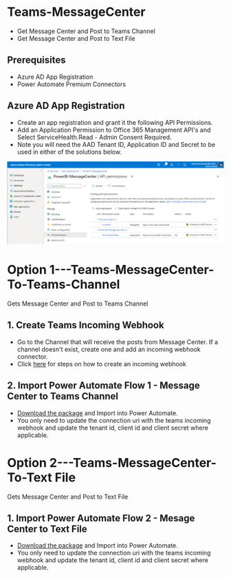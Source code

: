 # Teams-MessageCenter
* Get Message Center and Post to Teams Channel
* Get Message Center and Post to Text File

## Prerequisites
* Azure AD App Registration
* Power Automate Premium Connectors

## Azure AD App Registration
* Create an app registration and grant it the following API Permissions.
* Add an Application Permission to Office 365 Management API's and Select ServiceHealth.Read - Admin Consent Required.
* Note you will need the AAD Tenant ID, Application ID and Secret to be used in either of the solutions below.

<img src="https://github.com/M365-DenzilFernandes/M365-MessageCenter-PowerBI/blob/main/PBI-MessageCenter-4.png"  style="max-width:100%;">

# Option 1---Teams-MessageCenter-To-Teams-Channel
Gets Message Center and Post to Teams Channel

## 1. Create Teams Incoming Webhook
* Go to the Channel that will receive the posts from Message Center. If a channel doesn't exist, create one and add an incoming webhook connector. 
* Click [here](https://docs.microsoft.com/en-us/microsoftteams/platform/webhooks-and-connectors/how-to/add-incoming-webhook) for steps on how to create an incoming webhook

## 2. Import Power Automate Flow 1 - Message Center to Teams Channel
* [Download the package](https://github.com/M365-DenzilFernandes/Teams-MessageCenter/raw/main/MicrosoftTeams-MessageCenter(v1.0).zip) and Import into Power Automate.
* You only need to update the connection uri with the teams incoming webhook and update the tenant id, client id and client secret where applicable.

# Option 2---Teams-MessageCenter-To-Text File
Gets Message Center and Post to Text File

## 1. Import Power Automate Flow 2 - Mesage Center to Text File
* [Download the package](https://github.com/M365-DenzilFernandes/Teams-MessageCenter/raw/main/MicrosoftTeams-MessageCenter(v1.0)-To-TextFile.zip) and Import into Power Automate.
* You only need to update the connection uri with the teams incoming webhook and update the tenant id, client id and client secret where applicable.



